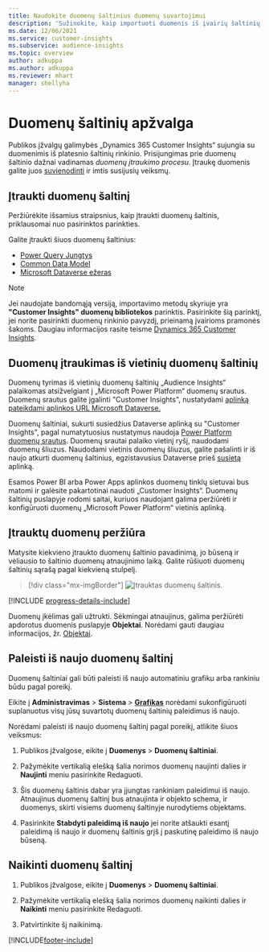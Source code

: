 ```yaml
---
title: Naudokite duomenų šaltinius duomenų suvartojimui
description: 'Sužinokite, kaip importuoti duomenis iš įvairių šaltinių.'
ms.date: 12/06/2021
ms.service: customer-insights
ms.subservice: audience-insights
ms.topic: overview
author: adkuppa
ms.author: adkuppa
ms.reviewer: mhart
manager: shellyha
---
```


# <a name="data-sources-overview"></a>Duomenų šaltinių apžvalga



Publikos įžvalgų galimybės „Dynamics 365 Customer Insights“ sujungia su duomenimis iš platesnio šaltinių rinkinio. Prisijungimas prie duomenų šaltinio dažnai vadinamas *duomenų įtraukimo procesu*. Įtraukę duomenis galite juos [suvienodinti](data-unification.md) ir imtis susijusių veiksmų.

## <a name="add-a-data-source"></a>Įtraukti duomenų šaltinį

Peržiūrėkite išsamius straipsnius, kaip įtraukti duomenų šaltinis, priklausomai nuo pasirinktos parinkties.

Galite įtraukti šiuos duomenų šaltinius:

- [Power Query Jungtys](connect-power-query.md)
- [Common Data Model](connect-common-data-model.md)
- [Microsoft Dataverse ežeras](connect-dataverse-managed-lake.md)

> [!NOTE]
> Jei naudojate bandomąją versiją, importavimo metodų skyriuje yra **"Customer Insights" duomenų bibliotekos** parinktis. Pasirinkite šią parinktį, jei norite pasirinkti duomenų rinkinio pavyzdį, prieinamą įvairioms pramonės šakoms. Daugiau informacijos rasite teisme [Dynamics 365 Customer Insights](../trial-signup.md).

## <a name="add-data-from-on-premises-data-sources"></a>Duomenų įtraukimas iš vietinių duomenų šaltinių

Duomenų tyrimas iš vietinių duomenų šaltinių „Audience Insights“ palaikomas atsižvelgiant į „Microsoft Power Platform“ duomenų srautus. Duomenų srautus galite įgalinti "Customer Insights", nustatydami [aplinką pateikdami aplinkos URL Microsoft Dataverse.](create-environment.md)

Duomenų šaltiniai, sukurti susiedžius Dataverse aplinką su "Customer Insights", pagal numatytuosius nustatymus naudoja [Power Platform duomenų srautus](/power-query/dataflows/overview-dataflows-across-power-platform-dynamics-365). Duomenų srautai palaiko vietinį ryšį, naudodami duomenų šliuzus. Naudodami vietinis duomenų šliuzus, galite pašalinti ir iš naujo atkurti duomenų šaltinius, egzistavusius Dataverse prieš [susietą](/data-integration/gateway/service-gateway-app) aplinką.

Esamos Power BI arba Power Apps aplinkos duomenų tinklų sietuvai bus matomi ir galėsite pakartotinai naudoti „Customer Insights“. Duomenų šaltinių puslapyje rodomi saitai, kuriuos naudojant galima peržiūrėti ir konfigūruoti duomenų „Microsoft Power Platform“ vietinis aplinką.

## <a name="review-ingested-data"></a>Įtrauktų duomenų peržiūra

Matysite kiekvieno įtraukto duomenų šaltinio pavadinimą, jo būseną ir vėliausio to šaltinio duomenų atnaujinimo laiką. Galite rūšiuoti duomenų šaltinių sąrašą pagal kiekvieną stulpelį.

> [!div class="mx-imgBorder"]
> ![Įtrauktas duomenų šaltinis.](media/configure-data-datasource-added.png "Įtrauktas duomenų šaltinis")

[!INCLUDE [progress-details-include](../includes/progress-details-pane.md)]

Duomenų įkėlimas gali užtrukti. Sėkmingai atnaujinus, galima peržiūrėti apdorotus duomenis puslapyje **Objektai**. Norėdami gauti daugiau informacijos, žr. [Objektai](entities.md).

## <a name="refresh-a-data-source"></a>Paleisti iš naujo duomenų šaltinį

Duomenų šaltiniai gali būti paleisti iš naujo automatiniu grafiku arba rankiniu būdu pagal poreikį. 

Eikite į **Administravimas** > **Sistema** > [**Grafikas**](system.md#schedule-tab) norėdami sukonfigūruoti suplanuotus visų jūsų suvartotų duomenų šaltinių paleidimus iš naujo.

Norėdami paleisti iš naujo duomenų šaltinį pagal poreikį, atlikite šiuos veiksmus:

1. Publikos įžvalgose, eikite į **Duomenys** > **Duomenų šaltiniai**.

2. Pažymėkite vertikalią elešką šalia norimos duomenų naujinti dalies ir **Naujinti** meniu pasirinkite Redaguoti.

3. Šis duomenų šaltinis dabar yra įjungtas rankiniam paleidimui iš naujo. Atnaujinus duomenų šaltinį bus atnaujinta ir objekto schema, ir duomenys, skirti visiems duomenų šaltinyje nurodytiems objektams.

4. Pasirinkite **Stabdyti paleidimą iš naujo** jei norite atšaukti esantį paleidimą iš naujo ir duomenų šaltinis grįš į paskutinę paleidimo iš naujo būseną.

## <a name="delete-a-data-source"></a>Naikinti duomenų šaltinį

1. Publikos įžvalgose, eikite į **Duomenys** > **Duomenų šaltiniai**.

2. Pažymėkite vertikalią elešką šalia norimos duomenų naikinti dalies ir **Naikinti** meniu pasirinkite Redaguoti.

3. Patvirtinkite šį naikinimą.


[!INCLUDE[footer-include](../includes/footer-banner.md)]
